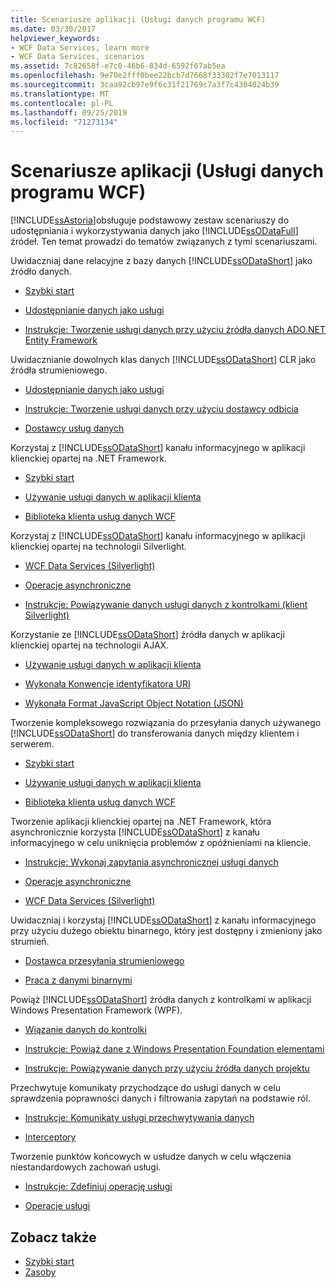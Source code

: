 ```yaml
---
title: Scenariusze aplikacji (Usługi danych programu WCF)
ms.date: 03/30/2017
helpviewer_keywords:
- WCF Data Services, learn more
- WCF Data Services, scenarios
ms.assetid: 7c82658f-e7c0-46b6-834d-6592f67ab5ea
ms.openlocfilehash: 9e70e2fff0bee22bcb7d7668f33302f7e7013117
ms.sourcegitcommit: 3caa92cb97e9f6c31f21769c7a3f7c4304024b39
ms.translationtype: MT
ms.contentlocale: pl-PL
ms.lasthandoff: 09/25/2019
ms.locfileid: "71273134"
---
```

# <a name="application-scenarios-wcf-data-services"></a>Scenariusze aplikacji (Usługi danych programu WCF)

[!INCLUDE[ssAstoria](../../../../includes/ssastoria-md.md)]obsługuje podstawowy zestaw scenariuszy do udostępniania i wykorzystywania danych jako [!INCLUDE[ssODataFull](../../../../includes/ssodatafull-md.md)] źródeł. Ten temat prowadzi do tematów związanych z tymi scenariuszami.

Uwidaczniaj dane relacyjne z bazy danych [!INCLUDE[ssODataShort](../../../../includes/ssodatashort-md.md)] jako źródło danych.

- [Szybki start](quickstart-wcf-data-services.md)

- [Udostępnianie danych jako usługi](exposing-your-data-as-a-service-wcf-data-services.md)

- [Instrukcje: Tworzenie usługi danych przy użyciu źródła danych ADO.NET Entity Framework](create-a-data-service-using-an-adonet-ef-data-wcf.md)

Uwidacznianie dowolnych klas danych [!INCLUDE[ssODataShort](../../../../includes/ssodatashort-md.md)] CLR jako źródła strumieniowego.

- [Udostępnianie danych jako usługi](exposing-your-data-as-a-service-wcf-data-services.md)

- [Instrukcje: Tworzenie usługi danych przy użyciu dostawcy odbicia](create-a-data-service-using-rp-wcf-data-services.md)

- [Dostawcy usług danych](data-services-providers-wcf-data-services.md)

Korzystaj z [!INCLUDE[ssODataShort](../../../../includes/ssodatashort-md.md)] kanału informacyjnego w aplikacji klienckiej opartej na .NET Framework.

- [Szybki start](quickstart-wcf-data-services.md)

- [Używanie usługi danych w aplikacji klienta](using-a-data-service-in-a-client-application-wcf-data-services.md)

- [Biblioteka klienta usług danych WCF](wcf-data-services-client-library.md)

Korzystaj z [!INCLUDE[ssODataShort](../../../../includes/ssodatashort-md.md)] kanału informacyjnego w aplikacji klienckiej opartej na technologii Silverlight.

- [WCF Data Services (Silverlight)](https://docs.microsoft.com/previous-versions/windows/silverlight/dotnet-windows-silverlight/cc838234(v=vs.95))

- [Operacje asynchroniczne](asynchronous-operations-wcf-data-services.md)

- [Instrukcje: Powiązywanie danych usługi danych z kontrolkami (klient Silverlight)](https://docs.microsoft.com/previous-versions/dotnet/wcf-data-services/ee681614(v=vs.103))

Korzystanie ze [!INCLUDE[ssODataShort](../../../../includes/ssodatashort-md.md)] źródła danych w aplikacji klienckiej opartej na technologii AJAX.

- [Używanie usługi danych w aplikacji klienta](using-a-data-service-in-a-client-application-wcf-data-services.md)

- [Wykonała Konwencje identyfikatora URI](https://go.microsoft.com/fwlink/?LinkId=185564)

- [Wykonała Format JavaScript Object Notation (JSON)](https://go.microsoft.com/fwlink/?LinkId=185790)

Tworzenie kompleksowego rozwiązania do przesyłania danych używanego [!INCLUDE[ssODataShort](../../../../includes/ssodatashort-md.md)] do transferowania danych między klientem i serwerem.

- [Szybki start](quickstart-wcf-data-services.md)

- [Używanie usługi danych w aplikacji klienta](using-a-data-service-in-a-client-application-wcf-data-services.md)

- [Biblioteka klienta usług danych WCF](wcf-data-services-client-library.md)

Tworzenie aplikacji klienckiej opartej na .NET Framework, która asynchronicznie korzysta [!INCLUDE[ssODataShort](../../../../includes/ssodatashort-md.md)] z kanału informacyjnego w celu uniknięcia problemów z opóźnieniami na kliencie.

- [Instrukcje: Wykonaj zapytania asynchronicznej usługi danych](how-to-execute-asynchronous-data-service-queries-wcf-data-services.md)

- [Operacje asynchroniczne](asynchronous-operations-wcf-data-services.md)

- [WCF Data Services (Silverlight)](https://docs.microsoft.com/previous-versions/windows/silverlight/dotnet-windows-silverlight/cc838234(v=vs.95))

Uwidaczniaj i korzystaj [!INCLUDE[ssODataShort](../../../../includes/ssodatashort-md.md)] z kanału informacyjnego przy użyciu dużego obiektu binarnego, który jest dostępny i zmieniony jako strumień.

- [Dostawca przesyłania strumieniowego](streaming-provider-wcf-data-services.md)

- [Praca z danymi binarnymi](working-with-binary-data-wcf-data-services.md)

Powiąż [!INCLUDE[ssODataShort](../../../../includes/ssodatashort-md.md)] źródła danych z kontrolkami w aplikacji Windows Presentation Framework (WPF).

- [Wiązanie danych do kontrolki](binding-data-to-controls-wcf-data-services.md)

- [Instrukcje: Powiąż dane z Windows Presentation Foundation elementami](bind-data-to-wpf-elements-wcf-data-services.md)

- [Instrukcje: Powiązywanie danych przy użyciu źródła danych projektu](how-to-bind-data-using-a-project-data-source-wcf-data-services.md)

Przechwytuje komunikaty przychodzące do usługi danych w celu sprawdzenia poprawności danych i filtrowania zapytań na podstawie ról.

- [Instrukcje: Komunikaty usługi przechwytywania danych](how-to-intercept-data-service-messages-wcf-data-services.md)

- [Interceptory](interceptors-wcf-data-services.md)

Tworzenie punktów końcowych w usłudze danych w celu włączenia niestandardowych zachowań usługi.

- [Instrukcje: Zdefiniuj operację usługi](how-to-define-a-service-operation-wcf-data-services.md)

- [Operacje usługi](service-operations-wcf-data-services.md)

## <a name="see-also"></a>Zobacz także

- [Szybki start](quickstart-wcf-data-services.md)
- [Zasoby](wcf-data-services-resources.md)
